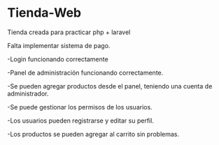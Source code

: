 # Tienda-Web
 Tienda creada para practicar php + laravel
 
 Falta implementar sistema de pago.
 
 -Login funcionando correctamente
 
 -Panel de administración funcionando correctamente.
 
 -Se pueden agregar productos desde el panel, teniendo una cuenta de administrador.
 
 -Se puede gestionar los permisos de los usuarios.
 
 -Los usuarios pueden registrarse y editar su perfil.
 
 -Los productos se pueden agregar al carrito sin problemas.
